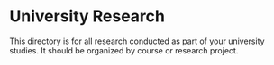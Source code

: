 # University Research

This directory is for all research conducted as part of your university studies. It should be organized by course or research project.
